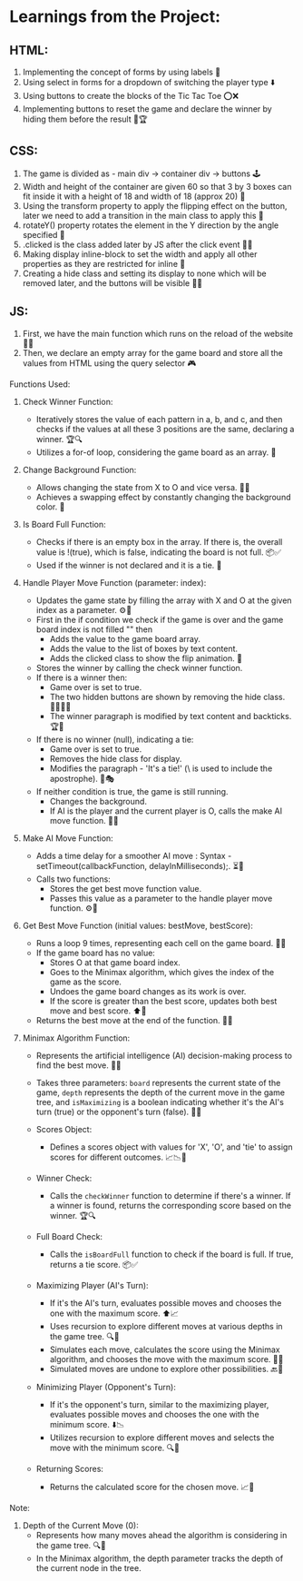 

# Learnings from the Project:

## HTML:
1. Implementing the concept of forms by using labels 📜
2. Using select in forms for a dropdown of switching the player type ⬇️
3. Using buttons to create the blocks of the Tic Tac Toe ⭕❌
4. Implementing buttons to reset the game and declare the winner by hiding them before the result 🔄🏆

## CSS:
1. The game is divided as - main div -> container div -> buttons 🕹️
2. Width and height of the container are given 60 so that 3 by 3 boxes can fit inside it with a height of 18 and width of 18 (approx 20) 📏
3. Using the transform property to apply the flipping effect on the button, later we need to add a transition in the main class to apply this 🔄
4. rotateY() property rotates the element in the Y direction by the angle specified 🔄
5. .clicked is the class added later by JS after the click event 🔵🔴
6. Making display inline-block to set the width and apply all other properties as they are restricted for inline 📏
7. Creating a hide class and setting its display to none which will be removed later, and the buttons will be visible 🕵️‍♂️

## JS:
1. First, we have the main function which runs on the reload of the website 🔄🌐
2. Then, we declare an empty array for the game board and store all the values from HTML using the query selector 🎮

Functions Used:
1. Check Winner Function:
   - Iteratively stores the value of each pattern in a, b, and c, and then checks if the values at all these 3 positions are the same, declaring a winner. 🏆🔍
   - Utilizes a for-of loop, considering the game board as an array. 🔁

2. Change Background Function:
   - Allows changing the state from X to O and vice versa. 🔄🔄
   - Achieves a swapping effect by constantly changing the background color. 🎨

3. Is Board Full Function:
   - Checks if there is an empty box in the array. If there is, the overall value is !(true), which is false, indicating the board is not full. 📦✅
   - Used if the winner is not declared and it is a tie. 🤝

4. Handle Player Move Function (parameter: index):
   - Updates the game state by filling the array with X and O at the given index as a parameter. ⚙️🔄
   - First in the if condition we check if the game is over and the game board index is not filled "" then
     - Adds the value to the game board array.
     - Adds the value to the list of boxes by text content.
     - Adds the clicked class to show the flip animation. 🔀
   - Stores the winner by calling the check winner function.
   - If there is a winner then:
     - Game over is set to true.
     - The two hidden buttons are shown by removing the hide class. 🕵️‍♂️🕵️‍♀️
     - The winner paragraph is modified by text content and backticks. 🏆📜
   - If there is no winner (null), indicating a tie:
     - Game over is set to true.
     - Removes the hide class for display.
     - Modifies the paragraph - 'It\'s a tie!' (\ is used to include the apostrophe). 🤝🎭
   - If neither condition is true, the game is still running.
     - Changes the background.
     - If AI is the player and the current player is O, calls the make AI move function. 🔄🤖

5. Make AI Move Function:
   - Adds a time delay for a smoother AI move : Syntax - setTimeout(callbackFunction, delayInMilliseconds);. ⏳🔄
   - Calls two functions:
     - Stores the get best move function value.
     - Passes this value as a parameter to the handle player move function. ⚙️🔄

6. Get Best Move Function (initial values: bestMove, bestScore):
   - Runs a loop 9 times, representing each cell on the game board. 🔢🎲
   - If the game board has no value:
     - Stores O at that game board index.
     - Goes to the Minimax algorithm, which gives the index of the game as the score.
     - Undoes the game board changes as its work is over.
     - If the score is greater than the best score, updates both best move and best score. ⬆️🔄
   - Returns the best move at the end of the function. 🔄🎲

7. Minimax Algorithm Function:
   - Represents the artificial intelligence (AI) decision-making process to find the best move. 🧠🤖
   - Takes three parameters: `board` represents the current state of the game, `depth` represents the depth of the current move in the game tree, and `isMaximizing` is a boolean indicating         whether it's the AI's turn (true) or the opponent's turn (false). 🎲🔄

   - Scores Object:
     - Defines a scores object with values for 'X', 'O', and 'tie' to assign scores for different outcomes. 📈📉🤝

   - Winner Check:
     - Calls the `checkWinner` function to determine if there's a winner. If a winner is found, returns the corresponding score based on the winner. 🏆🔍

   - Full Board Check:
     - Calls the `isBoardFull` function to check if the board is full. If true, returns a tie score. 📦✅

   - Maximizing Player (AI's Turn):
     - If it's the AI's turn, evaluates possible moves and chooses the one with the maximum score. ⬆️📈
     - Uses recursion to explore different moves at various depths in the game tree. 🔍🔄
     - Simulates each move, calculates the score using the Minimax algorithm, and chooses the move with the maximum score. 🔄🤖
     - Simulated moves are undone to explore other possibilities. 🔙🔄

   - Minimizing Player (Opponent's Turn):
     - If it's the opponent's turn, similar to the maximizing player, evaluates possible moves and chooses the one with the minimum score. ⬇️📉
     - Utilizes recursion to explore different moves and selects the move with the minimum score. 🔍🔄

   - Returning Scores:
     - Returns the calculated score for the chosen move. 📈🔄

Note:
1. Depth of the Current Move (0):
   - Represents how many moves ahead the algorithm is considering in the game tree. 🔍🌳
   - In the Minimax algorithm, the depth parameter tracks the depth of the current node in the tree.

